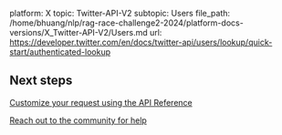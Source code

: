platform: X
topic: Twitter-API-V2
subtopic: Users
file_path: /home/bhuang/nlp/rag-race-challenge2-2024/platform-docs-versions/X_Twitter-API-V2/Users.md
url: https://developer.twitter.com/en/docs/twitter-api/users/lookup/quick-start/authenticated-lookup

## Next steps

[Customize your request using the API Reference](https://developer.twitter.com/en/docs/twitter-api/users/lookup/api-reference "Customize your request using the API Reference")

[Reach out to the community for help](https://twittercommunity.com/ "Reach out to the community for help")